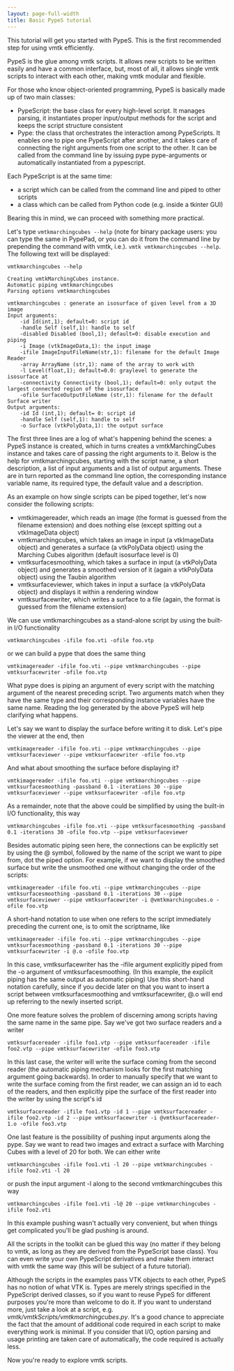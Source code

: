 ```yaml
---
layout: page-full-width
title: Basic PypeS tutorial
---
```


This tutorial will get you started with PypeS. This is the first recommended step for using vmtk efficiently.

PypeS is the glue among vmtk scripts. It allows new scripts to be written easily and have a common interface, but, most of all, it allows single vmtk scripts to interact with each other, making vmtk modular and flexible.

For those who know object-oriented programming, PypeS is basically made up of two main classes:

+ PypeScript: the base class for every high-level script. It manages parsing, it instantiates proper input/output methods for the script and keeps the script structure consistent
+ Pype: the class that orchestrates the interaction among PypeScripts. It enables one to pipe one PypeScript after another, and it takes care of connecting the right arguments from one script to the other. It can be called from the command line by issuing pype pype-arguments or automatically instantiated from a pypescript. 

Each PypeScript is at the same time:

+ a script which can be called from the command line and piped to other scripts
+ a class which can be called from Python code (e.g. inside a tkinter GUI) 

Bearing this in mind, we can proceed with something more practical.

Let's type `vmtkmarchingcubes --help` (note for binary package users: you can type the same in PypePad, or you can do it from the command line by prepending the command with vmtk, i.e.). `vmtk vmtkmarchingcubes --help`. The following text will be displayed:
	
	vmtkmarchingcubes --help
	
    Creating vmtkMarchingCubes instance.
    Automatic piping vmtkmarchingcubes
    Parsing options vmtkmarchingcubes

    vmtkmarchingcubes : generate an isosurface of given level from a 3D image
	Input arguments:
		-id Id(int,1); default=0: script id
		-handle Self (self,1): handle to self
		-disabled Disabled (bool,1); default=0: disable execution and piping
		-i Image (vtkImageData,1): the input image
		-ifile ImageInputFileName(str,1): filename for the default Image Reader
		-array ArrayName (str,1): name of the array to work with
		-l Level(float,1); default=0.0: graylevel to generate the isosurface at
		-connectivity Connectivity (bool,1); default=0: only output the largest connected region of the isosurface
		-ofile SurfaceOutputFileName (str,1): filename for the default Surface writer
	Output arguments:
		-id Id (int,1); default= 0: script id
		-handle Self (self,1): handle to self
		-o Surface (vtkPolyData,1): the output surface

The first three lines are a log of what's happening behind the scenes: a PypeS instance is created, which in turns creates a vmtkMarchingCubes instance and takes care of passing the right arguments to it. Below is the help for vmtkmarchingcubes, starting with the script name, a short description, a list of input arguments and a list of output arguments. These are in turn reported as the command line option, the corresponding instance variable name, its required type, the default value and a description.

As an example on how single scripts can be piped together, let's now consider the following scripts:

* vmtkimagereader, which reads an image (the format is guessed from the filename extension) and does nothing else (except spitting out a vtkImageData object)
* vmtkmarchingcubes, which takes an image in input (a vtkImageData object) and generates a surface (a vtkPolyData object) using the Marching Cubes algorithm (default isosurface level is 0)
* vmtksurfacesmoothing, which takes a surface in input (a vtkPolyData object) and generates a smoothed version of it (again a vtkPolyData object) using the Taubin algorithm
* vmtksurfaceviewer, which takes in input a surface (a vtkPolyData object) and displays it within a rendering window
* vmtksurfacewriter, which writes a surface to a file (again, the format is guessed from the filename extension) 

We can use vmtkmarchingcubes as a stand-alone script by using the built-in I/O functionality

    vmtkmarchingcubes -ifile foo.vti -ofile foo.vtp

or we can build a pype that does the same thing

    vmtkimagereader -ifile foo.vti --pipe vmtkmarchingcubes --pipe vmtksurfacewriter -ofile foo.vtp

What pype does is piping an argument of every script with the matching argument of the nearest preceding script. Two arguments match when they have the same type and their corresponding instance variables have the same name. Reading the log generated by the above PypeS will help clarifying what happens.

Let's say we want to display the surface before writing it to disk. Let's pipe the viewer at the end, then

    vmtkimagereader -ifile foo.vti --pipe vmtkmarchingcubes --pipe vmtksurfaceviewer --pipe vmtksurfacewriter -ofile foo.vtp

And what about smoothing the surface before displaying it?

    vmtkimagereader -ifile foo.vti --pipe vmtkmarchingcubes --pipe vmtksurfacesmoothing -passband 0.1 -iterations 30 --pipe vmtksurfaceviewer --pipe vmtksurfacewriter -ofile foo.vtp

As a remainder, note that the above could be simplified by using the built-in I/O functionality, this way

    vmtkmarchingcubes -ifile foo.vti --pipe vmtksurfacesmoothing -passband 0.1 -iterations 30 -ofile foo.vtp --pipe vmtksurfaceviewer

Besides automatic piping seen here, the connections can be explicitly set by using the @ symbol, followed by the name of the script we want to pipe from, dot the piped option. For example, if we want to display the smoothed surface but write the unsmoothed one without changing the order of the scripts:

    vmtkimagereader -ifile foo.vti --pipe vmtkmarchingcubes --pipe vmtksurfacesmoothing -passband 0.1 -iterations 30 --pipe vmtksurfaceviewer --pipe vmtksurfacewriter -i @vmtkmarchingcubes.o -ofile foo.vtp

A short-hand notation to use when one refers to the script immediately preceding the current one, is to omit the scriptname, like

    vmtkimagereader -ifile foo.vti --pipe vmtkmarchingcubes --pipe vmtksurfacesmoothing -passband 0.1 -iterations 30 --pipe vmtksurfacewriter -i @.o -ofile foo.vtp

In this case, vmtksurfacewriter has the -ifile argument explicitly piped from the -o argument of vmtksurfacesmoothing. (In this example, the explicit piping has the same output as automatic piping) Use this short-hand notation carefully, since if you decide later on that you want to insert a script between vmtksurfacesmoothing and vmtksurfacewriter, @.o will end up referring to the newly inserted script.

One more feature solves the problem of discerning among scripts having the same name in the same pipe. Say we've got two surface readers and a writer

    vmtksurfacereader -ifile foo1.vtp --pipe vmtksurfacereader -ifile foo2.vtp --pipe vmtksurfacewriter -ofile foo3.vtp

In this last case, the writer will write the surface coming from the second reader (the automatic piping mechanism looks for the first matching argument going backwards). In order to manually specify that we want to write the surface coming from the first reader, we can assign an id to each of the readers, and then explicitly pipe the surface of the first reader into the writer by using the script's id

    vmtksurfacereader -ifile foo1.vtp -id 1 --pipe vmtksurfacereader -ifile foo2.vtp -id 2 --pipe vmtksurfacewriter -i @vmtksurfacereader-1.o -ofile foo3.vtp

One last feature is the possibility of pushing input arguments along the pype. Say we want to read two images and extract a surface with Marching Cubes with a level of 20 for both. We can either write

    vmtkmarchingcubes -ifile foo1.vti -l 20 --pipe vmtkmarchingcubes -ifile foo2.vti -l 20

or push the input argument -l along to the second vmtkmarchingcubes this way

    vmtkmarchingcubes -ifile foo1.vti -l@ 20 --pipe vmtkmarchingcubes -ifile foo2.vti

In this example pushing wasn't actually very convenient, but when things get complicated you'll be glad pushing is around.

All the scripts in the toolkit can be glued this way (no matter if they belong to vmtk, as long as they are derived from the PypeScript base class). You can even write your own PypeScript derivatives and make them interact with vmtk the same way (this will be subject of a future tutorial).

Although the scripts in the examples pass VTK objects to each other, PypeS has no notion of what VTK is. Types are merely strings specified in the PypeScript derived classes, so if you want to reuse PypeS for different purposes you're more than welcome to do it. If you want to understand more, just take a look at a script, e.g. *vmtk/vmtkScripts/vmtkmarchingcubes.py*. It's a good chance to appreciate the fact that the amount of additional code required in each script to make everything work is minimal. If you consider that I/O, option parsing and usage printing are taken care of automatically, the code required is actually less.

Now you're ready to explore vmtk scripts. 